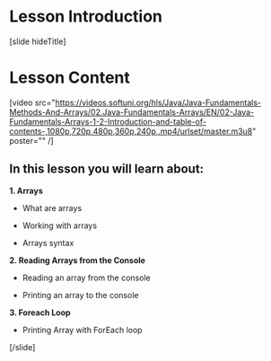 # Lesson Introduction

[slide hideTitle]

# Lesson Content

[video src="https://videos.softuni.org/hls/Java/Java-Fundamentals-Methods-And-Arrays/02.Java-Fundamentals-Arrays/EN/02-Java-Fundamentals-Arrays-1-2-Introduction-and-table-of-contents-,1080p,720p,480p,360p,240p,.mp4/urlset/master.m3u8" poster="" /]

## In this lesson you will learn about:

**1. Arrays**

- What are arrays

- Working with arrays

- Arrays syntax

**2. Reading Arrays from the Console**

- Reading an array from the console

- Printing an array to the console

**3. Foreach Loop**

- Printing Array with ForEach loop

[/slide]
